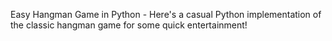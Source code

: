 Easy Hangman Game in Python - Here's a casual Python implementation of the  classic hangman game for some quick entertainment!
